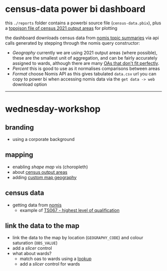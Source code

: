 # census-data power bi dashboard

this `./reports` folder contains a powerbi source file (`census-data.pbix`), plus a [topojson file of census 2021 output areas](https://github.com/data-hamlets/census-data/blob/main/reports/lbth_oa21.topo.json) for plotting

the dashboard downloads census data from [nomis topic summaries](https://www.nomisweb.co.uk/sources/census_2021_ts) via api calls generated by stepping through the nomis query constructor: 

* _Geography_ currently we are using 2021 output areas (where possible), these are the smallest unit of aggregation, and can be fairly accurately assigned to wards, although there are many [OAs that don't fit perfectly](https://nbviewer.org/github/data-hamlets/census-data/blob/main/notebooks/0.2-lbth-oa-ward-overlaps.ipynb). 
* _Percent_ this is good to use as it normalises comparisons between areas
* _Format_ choose Nomis API as this gives tabulated `data.csv` url you can copy to power bi when accessing nomis data via the `get data -> web` download option

---

# wednesday-workshop

## branding  
* using a corporate background

## mapping  
* enabling *shape map* vis (choropleth)  
* about [census output areas](https://www.ons.gov.uk/methodology/geography/ukgeographies/censusgeographies/census2021geographies#output-areas-oas)  
* adding [custom map geography](https://github.com/data-hamlets/census-data/blob/main/reports/lbth_oa21.topo.json)  

## census data  
* getting data from [nomis](https://www.nomisweb.co.uk/sources/census_2021)  
  * example of [TS067 - highest level of qualification](https://www.nomisweb.co.uk/datasets/c2021ts067)  

## link the data to the map  
* link the data to the map by location (`GEOGRAPHY_CODE`) and colour saturation (`OBS_VALUE`)  
* add a *slicer* control  
* what about wards?  
  * match oas to wards using a [lookup](https://data-hamlets.github.io/open-data-tower-hamlets/datasets/census-2021-lookups/) 
  * add a *slicer* control for wards
